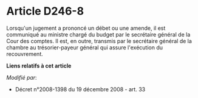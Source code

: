 # Article D246-8

Lorsqu'un jugement a prononcé un débet ou une amende, il est communiqué au ministre chargé du budget par le secrétaire
général de la Cour des comptes. Il est, en outre, transmis par le secrétaire général de la chambre au trésorier-payeur
général qui assure l'exécution du recouvrement.

**Liens relatifs à cet article**

_Modifié par_:

  - Décret n°2008-1398 du 19 décembre 2008 - art. 33
